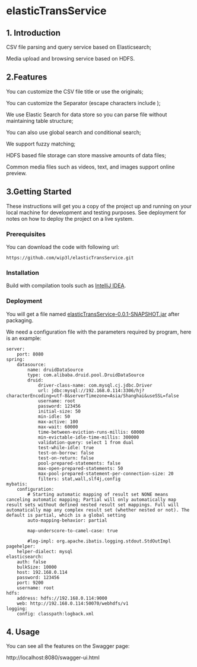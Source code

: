 # elasticTransService

## 1. Introduction

CSV file parsing and query service based on Elasticsearch;

Media upload and browsing service based on HDFS.

## 2.Features

You can customize the CSV file title or use the originals;

You can customize the Separator  (escape characters include );

We use Elastic Search for data store so you can parse file without maintaining table structure;

You can also use global search and conditional search;

We support fuzzy matching;

HDFS based file storage can store massive amounts of data files;

Common media files such as videos, text, and images support online preview.

## 3.Getting Started

These instructions will get you a copy of the project up and running on your local machine for development and testing purposes. See deployment for notes on how to deploy the project on a live system.

### Prerequisites

You can download  the code with following url:

`https://github.com/wip3l/elasticTransService.git`

### Installation

Build with compilation tools such as [IntelliJ IDEA](https://www.jetbrains.com/idea/).

### Deployment

You will get a file named <u>elasticTransService-0.0.1-SNAPSHOT.jar</u> after packaging.

We need a configuration file with the parameters required by program, here is an example:

```
server:
    port: 8080
spring:
    datasource:
        name: druidDataSource
        type: com.alibaba.druid.pool.DruidDataSource
        druid:
            driver-class-name: com.mysql.cj.jdbc.Driver
            url: jdbc:mysql://192.168.0.114:3306/hj?characterEncoding=utf-8&serverTimezone=Asia/Shanghai&useSSL=false
            username: root
            password: 123456
            initial-size: 50
            min-idle: 50
            max-active: 100
            max-wait: 60000
            time-between-eviction-runs-millis: 60000
            min-evictable-idle-time-millis: 300000
            validation-query: select 1 from dual
            test-while-idle: true
            test-on-borrow: false
            test-on-return: false
            pool-prepared-statements: false
            max-open-prepared-statements: 50
            max-pool-prepared-statement-per-connection-size: 20
            filters: stat,wall,slf4j,config
mybatis:
    configuration:
        # Starting automatic mapping of result set NONE means canceling automatic mapping; Partial will only automatically map result sets without defined nested result set mappings. Full will automatically map any complex result set (whether nested or not). The default is partial, which is a global setting
        auto-mapping-behavior: partial
        
        map-underscore-to-camel-case: true
        
        #log-impl: org.apache.ibatis.logging.stdout.StdOutImpl
pagehelper:
    helper-dialect: mysql
elasticsearch:
    auth: false
    bulkSize: 10000
    host: 192.168.0.114
    password: 123456
    port: 9200
    username: root
hdfs:
    address: hdfs://192.168.0.114:9000
    web: http://192.168.0.114:50070/webhdfs/v1
logging:
    config: classpath:logback.xml
```




## 4. Usage

You can see all the features on the Swagger page: 

 http://localhost:8080/swagger-ui.html
